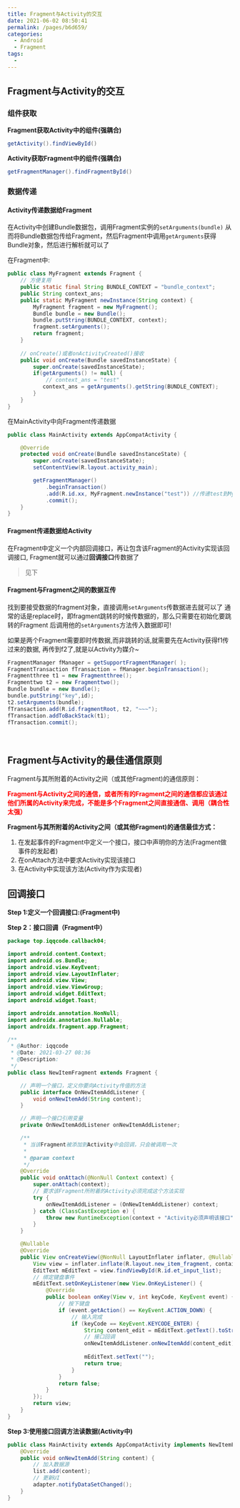 ```yaml
---
title: Fragment与Activity的交互
date: 2021-06-02 08:50:41
permalink: /pages/b6d659/
categories:
  - Android
  - Fragment
tags:
  - 
---
```

## Fragment与Activity的交互

### 组件获取

**Fragment获取Activity中的组件(强耦合)**

```java
getActivity().findViewById()
```

**Activity获取Fragment中的组件(强耦合)**

```java
getFragmentManager().findFragmentById()
```



### 数据传递

#### Activity传递数据给Fragment

在Activity中创建Bundle数据包，调用Fragment实例的`setArguments(bundle)` 从而将Bundle数据包传给Fragment，然后Fragment中调用`getArguments`获得 Bundle对象，然后进行解析就可以了

在Fragment中:

```java
public class MyFragment extends Fragment {
    // 方便复用
    public static final String BUNDLE_CONTEXT = "bundle_context"; 
    public String context_ans;
    public static MyFragment newInstance(String context) {
        MyFragment fragment = new MyFragment();
        Bundle bundle = new Bundle();
        bundle.putString(BUNDLE_CONTEXT, context);
        fragment.setArguments();
        return fragment;
    }
    
    // onCreate()或者onActivityCreated()接收
    public void onCreate(Bundle savedInstanceState) {
        super.onCreate(savedInstanceState);
        if(getArguments() != null) {
            // context_ans = "test"
           context_ans = getArguments().getString(BUNDLE_CONTEXT);
        }
    }
}
```

在MainActivity中向Fragment传递数据

```java
public class MainActivity extends AppCompatActivity {

    @Override
    protected void onCreate(Bundle savedInstanceState) {
        super.onCreate(savedInstanceState);
        setContentView(R.layout.activity_main);

        getFragmentManager()
            .beginTransaction()
            .add(R.id.xx, MyFragment.newInstance("test")) //传递test到MyFragment中
            .commit();
    }
}
```



#### Fragment传递数据给Activity

在Fragment中定义一个内部回调接口，再让包含该Fragment的Activity实现该回调接口, Fragment就可以通过**回调接口**传数据了

> 见下

#### Fragment与Fragment之间的数据互传

找到要接受数据的fragment对象，直接调用`setArguments`传数据进去就可以了 通常的话是replace时，即fragment跳转的时候传数据的，那么只需要在初始化要跳转的Fragment 后调用他的`setArguments`方法传入数据即可!

如果是两个Fragment需要即时传数据,而非跳转的话,就需要先在Activity获得f1传过来的数据, 再传到f2了,就是以Activity为媒介~

```java
FragmentManager fManager = getSupportFragmentManager( );
FragmentTransaction fTransaction = fManager.beginTransaction();
Fragmentthree t1 = new Fragmentthree();
Fragmenttwo t2 = new Fragmenttwo();
Bundle bundle = new Bundle();
bundle.putString("key",id);
t2.setArguments(bundle); 
fTransaction.add(R.id.fragmentRoot, t2, "~~~");  
fTransaction.addToBackStack(t1);  
fTransaction.commit(); 
```

<br>

## Fragment与Activity的最佳通信原则

Fragment与其所附着的Activity之间（或其他Fragment)的通信原则：

<font color = red>**Fragment与Activity之间的通信，或者所有的Fragment之间的通信都应该通过他们所属的Activity来完成，不能是多个Fragment之间直接通信、调用（耦合性太强）**</font>

**Fragment与其所附着的Activity之间（或其他Fragment)的通信最佳方式：**

1. 在发起事件的Fragment中定义一个接口，接口中声明你的方法(Fragment做事件的发起者)
2. 在onAttach方法中要求Activity实现该接口
3. 在Activity中实现该方法(Activity作为实现者)



## 回调接口

**Step 1:定义一个回调接口:(Fragment中)**

**Step 2：接口回调（Fragment中）**

```java
package top.iqqcode.callback04;

import android.content.Context;
import android.os.Bundle;
import android.view.KeyEvent;
import android.view.LayoutInflater;
import android.view.View;
import android.view.ViewGroup;
import android.widget.EditText;
import android.widget.Toast;

import androidx.annotation.NonNull;
import androidx.annotation.Nullable;
import androidx.fragment.app.Fragment;

/**
 * @Author: iqqcode
 * @Date: 2021-03-27 08:36
 * @Description:
 */
public class NewItemFragment extends Fragment {

    // 声明一个接口，定义你要向Activity传值的方法
    public interface OnNewItemAddListener {
        void onNewItemAdd(String content);
    }

    // 声明一个接口引用变量
    private OnNewItemAddListener onNewItemAddListener;

    /**
     * 当该Fragment被添加到Activity中会回调，只会被调用一次
     *
     * @param context
     */
    @Override
    public void onAttach(@NonNull Context context) {
        super.onAttach(context);
        // 要求该Fragment所附着的Activity必须完成这个方法实现
        try {
            onNewItemAddListener = (OnNewItemAddListener) context;
        } catch (ClassCastException e) {
            throw new RuntimeException(context + "Activity必须声明该接口");
        }
    }

    @Nullable
    @Override
    public View onCreateView(@NonNull LayoutInflater inflater, @Nullable ViewGroup container, @Nullable Bundle savedInstanceState) {
        View view = inflater.inflate(R.layout.new_item_fragment, container, false);
        EditText mEditText = view.findViewById(R.id.et_input_list);
        // 绑定键盘事件
        mEditText.setOnKeyListener(new View.OnKeyListener() {
            @Override
            public boolean onKey(View v, int keyCode, KeyEvent event) {
                // 按下键盘
                if (event.getAction() == KeyEvent.ACTION_DOWN) {
                    // 输入完成
                    if (keyCode == KeyEvent.KEYCODE_ENTER) {
                        String content_edit = mEditText.getText().toString();
                        // 接口回调
                        onNewItemAddListener.onNewItemAdd(content_edit);
                        
                        mEditText.setText("");
                        return true;
                    }
                }
                return false;
            }
        });
        return view;
    }
}
```

**Step 3:使用接口回调方法读数据(Activity中)**

```java
public class MainActivity extends AppCompatActivity implements NewItemFragment.OnNewItemAddListener {
    @Override
    public void onNewItemAdd(String content) {
        // 加入数据源
        list.add(content);
        // 更新UI
        adapter.notifyDataSetChanged();
    }
}
```

